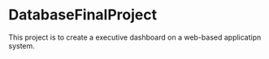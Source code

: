 # DatabaseFinalProject
This project is to create a executive dashboard on a web-based applicatipn system.

